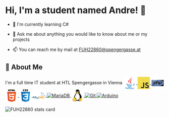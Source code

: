 # Hi, I'm a student named Andre! 👋
- 🧠 I'm currently learning C#

- 💬 Ask me about anything you would like to know about me or my projects

- 📫 You can reach me by mail at FUH22860@spengergasse.at
## 🚀 About Me

I'm a full time  IT student at HTL Spengergasse in Vienna
<a href="https://www.java.com" target="blank">
<img align="center" src="https://raw.githubusercontent.com/devicons/devicon/master/icons/java/java-original.svg" alt="Java" height="40" width="40" />
</a>
<a href="https://developer.mozilla.org/en-US/docs/Web/JavaScript" target="blank">
<img align="center" src="https://raw.githubusercontent.com/devicons/devicon/master/icons/javascript/javascript-original.svg" alt="JavaScript" height="40" width="40" />
</a>
<a href="https://www.php.net" target="blank">
<img align="center" src="https://raw.githubusercontent.com/devicons/devicon/master/icons/php/php-original.svg" alt="PHP" height="40" width="40" />
</a>
<a href="https://www.w3.org/html/" target="blank">
<img align="center" src="https://raw.githubusercontent.com/devicons/devicon/master/icons/html5/html5-original-wordmark.svg" alt="Html5" height="40" width="40" />
</a>
<a href="https://www.w3schools.com/css/" target="blank">
<img align="center" src="https://raw.githubusercontent.com/devicons/devicon/master/icons/css3/css3-original-wordmark.svg" alt="Css3" height="40" width="40" />
</a>
<a href="https://www.mysql.com/" target="blank">
<img align="center" src="https://raw.githubusercontent.com/devicons/devicon/master/icons/mysql/mysql-original-wordmark.svg" alt="MySQL" height="40" width="40" />
</a>
<a href="https://mariadb.org/" target="blank">
<img align="center" src="https://www.vectorlogo.zone/logos/mariadb/mariadb-icon.svg" alt="MariaDB" height="40" width="40" />
</a>
<a href="https://www.linux.org/" target="blank">
<img align="center" src="https://raw.githubusercontent.com/devicons/devicon/master/icons/linux/linux-original.svg" alt="Linux" height="40" width="40" />
</a>
<a href="https://git-scm.com/" target="blank">
<img align="center" src="https://www.vectorlogo.zone/logos/git-scm/git-scm-icon.svg" alt="Git" height="40" width="40" />
</a>
<a href="https://www.arduino.cc/" target="blank">
<img align="center" src="https://cdn.worldvectorlogo.com/logos/arduino-1.svg" alt="Arduino" height="40" width="40" />
</a>
<p>
<img align="center" src="https://github-readme-stats.vercel.app/api/top-langs?username=FUH22860&theme=dark&title_color=000000&text_color=000000&bg_color=ffffff&hide_border=true&layout=compact" alt="FUH22860 stats card" /></p>
